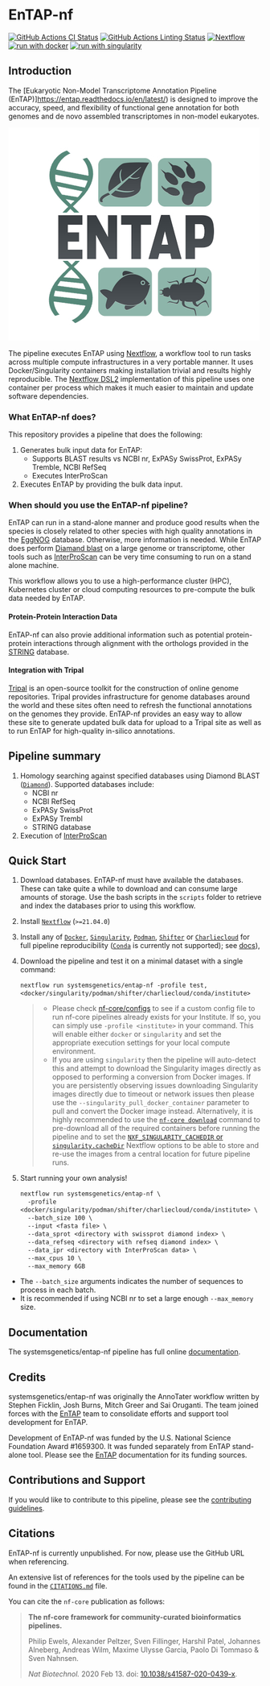 # EnTAP-nf

[![GitHub Actions CI Status](https://github.com/systemsgenetics/entap-nf/workflows/nf-core%20CI/badge.svg)](https://github.com/systemsgenetics/entap-nf/actions?query=workflow%3A%22nf-core+CI%22)
[![GitHub Actions Linting Status](https://github.com/systemsgenetics/entap-nf/workflows/nf-core%20linting/badge.svg)](https://github.com/systemsgenetics/entap-nf/actions?query=workflow%3A%22nf-core+linting%22)
[![Nextflow](https://img.shields.io/badge/nextflow%20DSL2-%E2%89%A521.04.0-23aa62.svg?labelColor=000000)](https://www.nextflow.io/)
[![run with docker](https://img.shields.io/badge/run%20with-docker-0db7ed?labelColor=000000&logo=docker)](https://www.docker.com/)
[![run with singularity](https://img.shields.io/badge/run%20with-singularity-1d355c.svg?labelColor=000000)](https://sylabs.io/docs/)


## Introduction

The [Eukaryotic Non-Model Transcriptome Annotation Pipeline (EnTAP)]https://entap.readthedocs.io/en/latest/) is designed to improve the accuracy, speed, and flexibility of functional gene annotation for both genomes and de novo assembled transcriptomes in non-model eukaryotes.  

![systemsgenetics/entap-nf](docs/images/ENTAP_white_500w.jpg)

The pipeline executes EnTAP using [Nextflow](https://www.nextflow.io), a workflow tool to run tasks across multiple compute infrastructures in a very portable manner. It uses Docker/Singularity containers making installation trivial and results highly reproducible. The [Nextflow DSL2](https://www.nextflow.io/docs/latest/dsl2.html) implementation of this pipeline uses one container per process which makes it much easier to maintain and update software dependencies.

### What EnTAP-nf does?
This repository provides a pipeline that does the following:

1.  Generates bulk input data for EnTAP:
    - Supports BLAST results vs NCBI nr, ExPASy SwissProt, ExPASy Tremble, NCBI RefSeq
    - Executes InterProScan
2.  Executes EnTAP by providing the bulk data input.

### When should you use the EnTAP-nf pipeline?

EnTAP can run in a stand-alone manner and produce good results when the species is closely related to other species with high quality annotations in the [EggNOG](http://eggnog5.embl.de/#/app/home) database.  Otherwise, more information is needed. While EnTAP does perform [Diamand blast](https://github.com/bbuchfink/diamond) on a large genome or transcriptome, other tools such as [InterProScan](https://interproscan-docs.readthedocs.io/en/latest/) can be very time consuming to run on a stand alone machine.  

This workflow allows you to use a high-performance cluster (HPC), Kubernetes cluster or cloud computing resources to pre-compute the bulk data needed by EnTAP.

#### Protein-Protein Interaction Data

EnTAP-nf can also provie additional information such as potential protein-protein interactions through alignment with the orthologs provided in the [STRING](https://string-db.org/) database.  

#### Integration with Tripal

[Tripal](http://tripal.info) is an open-source toolkit for the construction of online genome repositories.  Tripal provides infrastructure for genome databases around the world and these sites often need to refresh the functional annotations on the genomes they provide. EnTAP-nf provides an easy way to allow these site to generate updated bulk data for upload to a Tripal site as well as to run EnTAP for high-quality in-silico annotations.

## Pipeline summary

1. Homology searching against specified databases using Diamond BLAST ([`Diamond`](https://github.com/bbuchfink/diamond)). Supported databases include:
    - NCBI nr
    - NCBI RefSeq
    - ExPASy SwissProt
    - ExPASy Trembl
    - STRING database
2. Execution of [InterProScan](https://interproscan-docs.readthedocs.io/en/latest/)

## Quick Start

1. Download databases. EnTAP-nf must have available the databases. These can take quite a while to download and can consume large amounts of storage.  Use the bash scripts in the `scripts` folder to retrieve and index the databases prior to using this workflow.

1. Install [`Nextflow`](https://www.nextflow.io/docs/latest/getstarted.html#installation) (`>=21.04.0`)

2. Install any of [`Docker`](https://docs.docker.com/engine/installation/), [`Singularity`](https://www.sylabs.io/guides/3.0/user-guide/), [`Podman`](https://podman.io/), [`Shifter`](https://nersc.gitlab.io/development/shifter/how-to-use/) or [`Charliecloud`](https://hpc.github.io/charliecloud/) for full pipeline reproducibility ([`Conda`](https://conda.io/miniconda.html) is currently not supported); see [docs](https://nf-co.re/usage/configuration#basic-configuration-profiles)),

3. Download the pipeline and test it on a minimal dataset with a single command:

    ```console
    nextflow run systemsgenetics/entap-nf -profile test,<docker/singularity/podman/shifter/charliecloud/conda/institute>
    ```

    > * Please check [nf-core/configs](https://github.com/nf-core/configs#documentation) to see if a custom config file to run nf-core pipelines already exists for your Institute. If so, you can simply use `-profile <institute>` in your command. This will enable either `docker` or `singularity` and set the appropriate execution settings for your local compute environment.
    > * If you are using `singularity` then the pipeline will auto-detect this and attempt to download the Singularity images directly as opposed to performing a conversion from Docker images. If you are persistently observing issues downloading Singularity images directly due to timeout or network issues then please use the `--singularity_pull_docker_container` parameter to pull and convert the Docker image instead. Alternatively, it is highly recommended to use the [`nf-core download`](https://nf-co.re/tools/#downloading-pipelines-for-offline-use) command to pre-download all of the required containers before running the pipeline and to set the [`NXF_SINGULARITY_CACHEDIR` or `singularity.cacheDir`](https://www.nextflow.io/docs/latest/singularity.html?#singularity-docker-hub) Nextflow options to be able to store and re-use the images from a central location for future pipeline runs.


4. Start running your own analysis!

    <!-- TODO nf-core: Update the example "typical command" below used to run the pipeline -->

    ```console
    nextflow run systemsgenetics/entap-nf \
      -profile <docker/singularity/podman/shifter/charliecloud/conda/institute> \
      --batch_size 100 \
      --input <fasta file> \
      --data_sprot <directory with swissprot diamond index> \
      --data_refseq <directory with refseq diamond index> \
      --data_ipr <directory with InterProScan data> \
      --max_cpus 10 \
      --max_memory 6GB

    ```
- The `--batch_size` arguments indicates the number of sequences to process in each batch.
- It is recommended if using NCBI nr to set a large enough `--max_memory` size.

## Documentation

The systemsgenetics/entap-nf pipeline has full online [documentation](https://entap-nf.readthedocs.io/en/latest/).

## Credits

systemsgenetics/entap-nf was originally the AnnoTater workflow written by Stephen Ficklin, Josh Burns, Mitch Greer and Sai Oruganti. The team joined forces with the [EnTAP](https://github.com/harta55/EnTAP) team to consolidate efforts and support tool development for EnTAP.

Development of EnTAP-nf was funded by the U.S. National Science Foundation Award #1659300. It was funded separately from EnTAP stand-alone tool. Please see the [EnTAP](https://entap.readthedocs.io/en/latest/) documentation for its funding sources.


## Contributions and Support

If you would like to contribute to this pipeline, please see the [contributing guidelines](.github/CONTRIBUTING.md).


## Citations

EnTAP-nf is currently unpublished. For now, please use the GitHub URL when referencing.

<!-- TODO nf-core: Add bibliography of tools and data used in your pipeline -->
An extensive list of references for the tools used by the pipeline can be found in the [`CITATIONS.md`](CITATIONS.md) file.

You can cite the `nf-core` publication as follows:

> **The nf-core framework for community-curated bioinformatics pipelines.**
>
> Philip Ewels, Alexander Peltzer, Sven Fillinger, Harshil Patel, Johannes Alneberg, Andreas Wilm, Maxime Ulysse Garcia, Paolo Di Tommaso & Sven Nahnsen.
>
> _Nat Biotechnol._ 2020 Feb 13. doi: [10.1038/s41587-020-0439-x](https://dx.doi.org/10.1038/s41587-020-0439-x).
